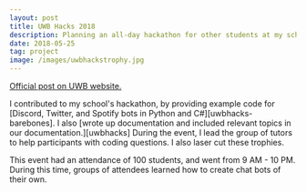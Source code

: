 ```yaml
---
layout: post
title: UWB Hacks 2018
description: Planning an all-day hackathon for other students at my school, with a "Chat Bot" theme.
date: 2018-05-25
tag: project
image: /images/uwbhackstrophy.jpg
---
```


[Official post on UWB website.](https://www.uwb.edu/news/june-2018/hackathon)

I contributed to my school's hackathon, by providing example code for
[Discord, Twitter, and Spotify bots in Python and C#][uwbhacks-barebones].
I also
[wrote up documentation and included relevant topics in our documentation.][uwbhacks]
During the event, I lead the group of tutors to help participants with coding questions.
I also laser cut these trophies.

This event had an attendance of 100 students, and went from 9 AM - 10 PM.
During this time, groups of attendees learned how to create chat bots of their
own.